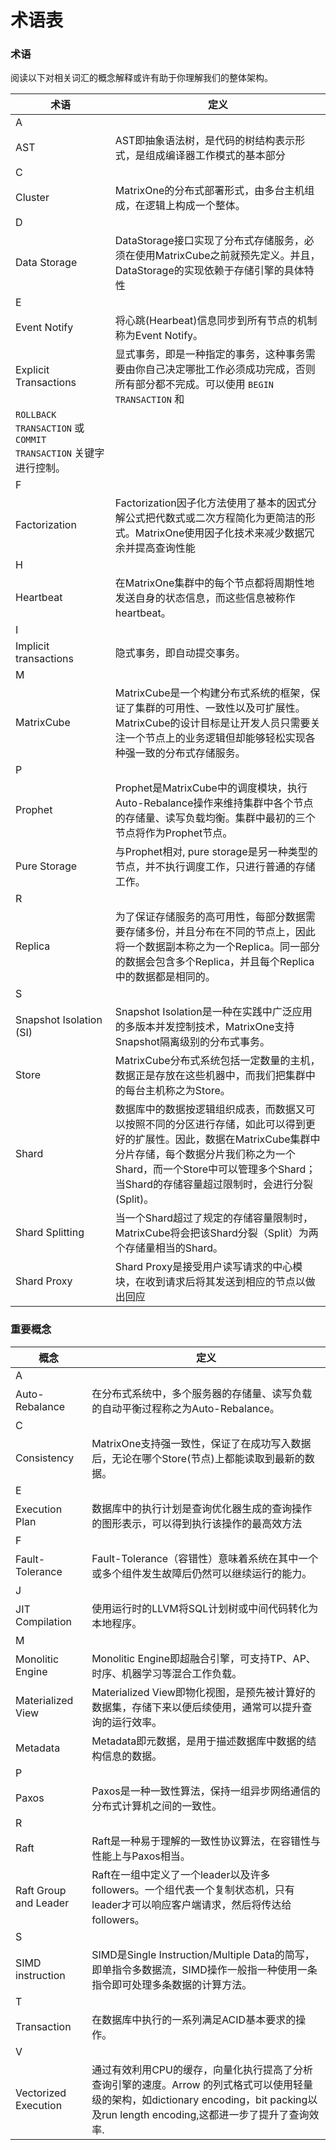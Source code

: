 # **术语表**

### **术语**

阅读以下对相关词汇的概念解释或许有助于你理解我们的整体架构。

|  术语   | 定义   |
|  ----  | ----  |
| A  |  |
| AST  | AST即抽象语法树，是代码的树结构表示形式，是组成编译器工作模式的基本部分|
| C  |  |
| Cluster  | MatrixOne的分布式部署形式，由多台主机组成，在逻辑上构成一个整体。|
| D  |  |
| Data Storage  | DataStorage接口实现了分布式存储服务，必须在使用MatrixCube之前就预先定义。并且，DataStorage的实现依赖于存储引擎的具体特性 |
| E  |  |
| Event Notify | 将心跳(Hearbeat)信息同步到所有节点的机制称为Event Notify。|
| Explicit Transactions| 显式事务，即是一种指定的事务，这种事务需要由你自己决定哪批工作必须成功完成，否则所有部分都不完成。可以使用 `BEGIN TRANSACTION` 和
`ROLLBACK TRANSACTION` 或 `COMMIT TRANSACTION` 关键字进行控制。|
| F  |  |
| Factorization | Factorization因子化方法使用了基本的因式分解公式把代数式或二次方程简化为更简洁的形式。MatrixOne使用因子化技术来减少数据冗余并提高查询性能 |
| H  |  |
| Heartbeat | 在MatrixOne集群中的每个节点都将周期性地发送自身的状态信息，而这些信息被称作heartbeat。 |
|I|  |
| Implicit transactions| 隐式事务，即自动提交事务。 |
| M  |  |
| MatrixCube | MatrixCube是一个构建分布式系统的框架，保证了集群的可用性、一致性以及可扩展性。MatrixCube的设计目标是让开发人员只需要关注一个节点上的业务逻辑但却能够轻松实现各种强一致的分布式存储服务。|
| P  |  |
| Prophet | Prophet是MatrixCube中的调度模块，执行Auto-Rebalance操作来维持集群中各个节点的存储量、读写负载均衡。集群中最初的三个节点将作为Prophet节点。|
| Pure Storage | 与Prophet相对, pure storage是另一种类型的节点，并不执行调度工作，只进行普通的存储工作。|
| R  |  |
| Replica | 为了保证存储服务的高可用性，每部分数据需要存储多份，并且分布在不同的节点上，因此将一个数据副本称之为一个Replica。同一部分的数据会包含多个Replica，并且每个Replica中的数据都是相同的。 |
| S  |  |
| Snapshot Isolation (SI) | Snapshot Isolation是一种在实践中广泛应用的多版本并发控制技术，MatrixOne支持Snapshot隔离级别的分布式事务。|
| Store |MatrixCube分布式系统包括一定数量的主机，数据正是存放在这些机器中，而我们把集群中的每台主机称之为Store。|
| Shard | 数据库中的数据按逻辑组织成表，而数据又可以按照不同的分区进行存储，如此可以得到更好的扩展性。因此，数据在MatrixCube集群中分片存储，每个数据分片我们称之为一个Shard，而一个Store中可以管理多个Shard；当Shard的存储容量超过限制时，会进行分裂(Split)。 |
| Shard Splitting | 当一个Shard超过了规定的存储容量限制时，MatrixCube将会把该Shard分裂（Split）为两个存储量相当的Shard。 |
| Shard Proxy | Shard Proxy是接受用户读写请求的中心模块，在收到请求后将其发送到相应的节点以做出回应|

### **重要概念**

|  概念   |定义   |
|  ----  | ----  |
| A  |  |
| Auto-Rebalance  | 在分布式系统中，多个服务器的存储量、读写负载的自动平衡过程称之为Auto-Rebalance。|
| C  |  |
| Consistency  | MatrixOne支持强一致性，保证了在成功写入数据后，无论在哪个Store(节点)上都能读取到最新的数据。|
| E  |  |
| Execution Plan  |  数据库中的执行计划是查询优化器生成的查询操作的图形表示，可以得到执行该操作的最高效方法 |
| F  |  |
| Fault-Tolerance  | Fault-Tolerance（容错性）意味着系统在其中一个或多个组件发生故障后仍然可以继续运行的能力。|
| J  |  |
| JIT Compilation  |使用运行时的LLVM将SQL计划树或中间代码转化为本地程序。|
| M  |  |
| Monolitic Engine  | Monolitic Engine即超融合引擎，可支持TP、AP、时序、机器学习等混合工作负载。  |
| Materialized View  |Materialized View即物化视图，是预先被计算好的数据集，存储下来以便后续使用，通常可以提升查询的运行效率。 |
| Metadata  | Metadata即元数据，是用于描述数据库中数据的结构信息的数据。|
| P  |  |
| Paxos  | Paxos是一种一致性算法，保持一组异步网络通信的分布式计算机之间的一致性。 |
| R  |  |
| Raft  | Raft是一种易于理解的一致性协议算法，在容错性与性能上与Paxos相当。 |
| Raft Group and Leader | Raft在一组中定义了一个leader以及许多followers。一个组代表一个复制状态机，只有leader才可以响应客户端请求，然后将传达给followers。 |
| S  |  |
| SIMD instruction | SIMD是Single Instruction/Multiple Data的简写，即单指令多数据流，SIMD操作一般指一种使用一条指令即可处理多条数据的计算方法。 |
| T  |  |
| Transaction |  在数据库中执行的一系列满足ACID基本要求的操作。|
| V  |  |
| Vectorized Execution  |通过有效利用CPU的缓存，向量化执行提高了分析查询引擎的速度。Arrow 的列式格式可以使用轻量级的架构，如dictionary encoding，bit packing以及run length encoding,这都进一步了提升了查询效率.|
